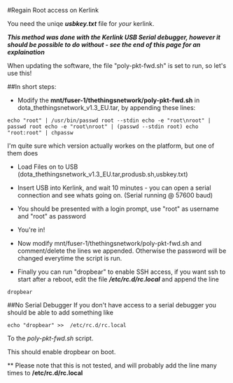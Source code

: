 #Regain Root access on Kerlink

You need the uniqe ***usbkey.txt*** file for *your* kerlink.


***This method was done with the Kerlink USB Serial debugger, however it should be possible to do without - see the end of this page for an explaination***

When updating the software, the file "poly-pkt-fwd.sh" is set to run, so let's use this!

##In short steps: 

* Modify the **mnt/fuser-1/thethingsnetwork/poly-pkt-fwd.sh** in dota_thethingsnetwork_v1.3_EU.tar, by appending these lines:

`echo "root" | /usr/bin/passwd root --stdin
echo -e "root\nroot" | passwd root
echo -e "root\nroot" | (passwd --stdin root)
echo "root:root" | chpassw`

I'm quite sure which version actually workes on the platform, but one of them does 

* Load Files on to USB (dota_thethingsnetwork_v1.3_EU.tar,produsb.sh,usbkey.txt)

* Insert USB into Kerlink, and wait 10 minutes - you can open a serial connection and see whats going on. (Serial running @ 57600 baud)

* You should be presented with a login prompt, use "root" as username and "root" as password

* You're in!

* Now modify mnt/fuser-1/thethingsnetwork/poly-pkt-fwd.sh and comment/delete the lines we appended. Otherwise the password will be changed everytime the script is run.

* Finally you can run "dropbear" to enable SSH access, if you want ssh to start after a reboot, edit the file ***/etc/rc.d/rc.local*** and append the line

`dropbear`

##No Serial Debugger
If you don't have access to a serial debugger you should be able to add something like

`echo "dropbear" >>  /etc/rc.d/rc.local`

To the *poly-pkt-fwd.sh* script.

This should enable dropbear on boot. 

** Please note that this is not tested, and will probably add the line many times to **/etc/rc.d/rc.local**